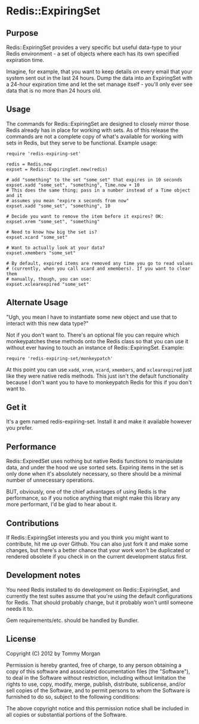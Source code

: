 # Redis::ExpiringSet

## Purpose

Redis::ExpiringSet provides a very specific but useful data-type to your Redis
environment - a set of objects where each has its own specified expiration time.

Imagine, for example, that you want to keep details on every email that your
system sent out in the last 24 hours. Dump the data into an ExpiringSet with a
24-hour expiration time and let the set manage itself - you'll only ever see
data that is no more than 24 hours old.

## Usage

The commands for Redis::ExpiringSet are designed to closely mirror those Redis
already has in place for working with sets. As of this release the commands are
not a complete copy of what's available for working with sets in Redis, but they
serve to be functional. Example usage:

    require 'redis-expiring-set'

    redis = Redis.new
    expset = Redis::ExpiringSet.new(redis)

    # add "something" to the set "some_set" that expires in 10 seconds
    expset.xadd "some_set", "something", Time.now + 10
    # This does the same thing; pass in a number instead of a Time object and it
    # assumes you mean "expire x seconds from now"
    expset.xadd "some_set", "something", 10

    # Decide you want to remove the item before it expires? OK:
    expset.xrem "some_set", "something"

    # Need to know how big the set is?
    expset.xcard "some_set"

    # Want to actually look at your data?
    expset.xmembers "some_set"

    # By default, expired items are removed any time you go to read values
    # (currently, when you call xcard and xmembers). If you want to clear them
    # manually, though, you can use:
    expset.xclearexpired "some_set"

## Alternate Usage

"Ugh, you mean I have to instantiate some new object and use that to interact
with this new data type?"

Not if you don't want to. There's an optional file you can require which
monkeypatches these methods onto the Redis class so that you can use it without
ever having to touch an instance of Redis::ExpiringSet. Example:

    require 'redis-expiring-set/monkeypatch'

At this point you can use `xadd`, `xrem`, `xcard`, `xmembers`, and
`xclearexpired` just like they were native redis methods. This just isn't the
default functionality because I don't want you to have to monkeypatch Redis for
this if you don't want to.

## Get it

It's a gem named redis-expiring-set. Install it and make it available however
you prefer.

## Performance

Redis::ExpiredSet uses nothing but native Redis functions to manipulate data,
and under the hood we use sorted sets. Expiring items in the set is only done
when it's absolutely necessary, so there should be a minimal number of
unnecessary operations.

BUT, obviously, one of the chief advantages of using Redis is the performance,
so if you notice anything that might make this library any more performant, I'd
be glad to hear about it.

## Contributions

If Redis::ExpiringSet interests you and you think you might want to contribute, hit me up
over Github. You can also just fork it and make some changes, but there's a
better chance that your work won't be duplicated or rendered obsolete if you
check in on the current development status first.

## Development notes

You need Redis installed to do development on Redis::ExpiringSet, and currently the test
suites assume that you're using the default configurations for Redis. That
should probably change, but it probably won't until someone needs it to.

Gem requirements/etc. should be handled by Bundler.

## License
Copyright (C) 2012 by Tommy Morgan

Permission is hereby granted, free of charge, to any person obtaining a copy of this software and associated documentation files (the "Software"), to deal in the Software without restriction, including without limitation the rights to use, copy, modify, merge, publish, distribute, sublicense, and/or sell copies of the Software, and to permit persons to whom the Software is furnished to do so, subject to the following conditions:

The above copyright notice and this permission notice shall be included in all copies or substantial portions of the Software.
